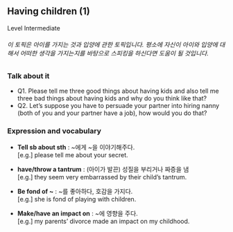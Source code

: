 ## Having children (1)
Level Intermediate
###### 이 토픽은 아이를 가지는 것과 입양에 관한 토픽입니다. 평소에 자신이 아이와 입양에 대해서 어떠한 생각을 가지는지를 바탕으로 스피킹을 하신다면 도움이 될 것입니다.

### Talk about it
- Q1. Please tell me three good things about having kids and also tell me three bad things about having kids and why do you think like that? 
- Q2. Let’s suppose you have to persuade your partner into hiring nanny (both of you and your partner have a job), how would you do that?        
### Expression and vocabulary
- **Tell sb about sth** : ~에게 ~을 이야기해주다.  
[e.g.] please tell me about your secret.

- **have/throw a tantrum** : (아이가 발끈) 성질을 부리거나 짜증을 냄   
[e.g.] they seem very embarrassed by their child’s tantrum.

- **Be fond of ~** : ~를 좋아하다, 호감을 가지다.  
[e.g.] she is fond of playing with children.

- **Make/have an impact on** : ~에 영향을 주다.  
[e.g.] my parents’ divorce made an impact on my childhood.


